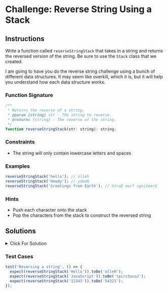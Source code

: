 # Challenge: Reverse String Using a Stack

## Instructions

Write a function called `reverseStringStack` that takes in a string and returns the reversed version of the string. Be sure to use the `Stack` class that we created.

I am going to have you do the reverse string challenge using a bunch of different data structures. It may seem like overkill, which it is, but it will help you understand how each data structure works.

### Function Signature

```js
/**
 * Returns the reverse of a string.
 * @param {string} str - The string to reverse.
 * @returns {string} - The reverse of the string.
 */
function reverseStringStack(str: string): string;
```

### Constraints

- The string will only contain lowercase letters and spaces

### Examples

```js
reverseStringStack('hello'); // olleh
reverseStringStack('Howdy'); // ydwoH
reverseStringStack('Greetings from Earth'); // htraE morf sgniteerG
```

### Hints

- Push each character onto the stack
- Pop the characters from the stack to construct the reversed string

## Solutions

<details>
  <summary>Click For Solution</summary>

```js
const Stack = require('./stack');

function reverseString(str) {
  const stack = new Stack();

  // Push each character onto the stack
  for (let i = 0; i < str.length; i++) {
    stack.push(str[i]);
  }

  let reversedString = '';

  // Pop the characters from the stack to construct the reversed string
  while (!stack.isEmpty()) {
    reversedString += stack.pop();
  }

  return reversedString;
}
```

### Explanation

- Initialize a new `Stack` instance.
- Iterate through the string and push each character onto the stack.
- Initialize a variable called `reversedString` and set it to an empty string.
- Iterate through the stack and pop each character off and add it to the `reversedString` variable.
- Return the `reversedString` variable.

### Time & Space Complexity

The time complexity of the function `reverseString(str)` is `O(n)`, where n is the length of the input string str. This is because the function loops through the entire string once to push each character onto the stack, and then loops through the stack to pop the characters and construct the reversed string. Both operations take linear time with respect to the length of the input string.

The space complexity of the function is also `O(n)`, where n is the length of the input string str. This is because the function uses a stack to store each character of the input string, and the size of the stack is directly proportional to the length of the input string. Therefore, the space complexity grows linearly with the size of the input.

</details>

### Test Cases

```js
test('Reversing a string', () => {
  expect(reverseStringStack('Hello')).toBe('olleH');
  expect(reverseStringStack('JavaScript')).toBe('tpircSavaJ');
  expect(reverseStringStack('12345')).toBe('54321');
});
```
